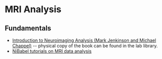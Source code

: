 # MRI Analysis

## Fundamentals

* [Introduction to Neuroimaging Analysis (Mark Jenkinson and Michael Chappel)](http://www.neuroimagingprimers.org/examples/introduction-primer-example-boxes/) -- physical copy of the book can be found in the lab library.
* [NiBabel tutorials on MRI data analysis](https://nipy.org/nibabel/tutorials.html)
